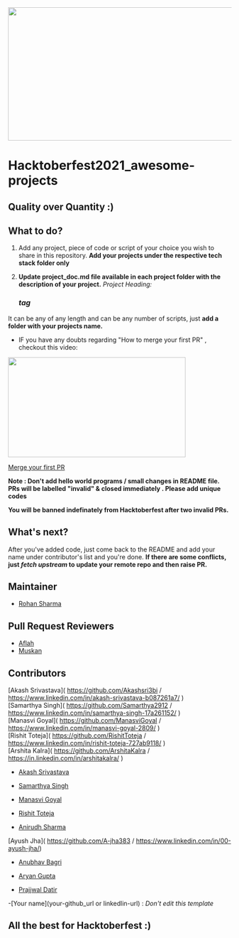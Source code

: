 <img src="https://hacktoberfest.digitalocean.com/_nuxt/img/logo-hacktoberfest-full.f42e3b1.svg" width="700" height="300" style="width: 700px; height: 300px;">

# Hacktoberfest2021_awesome-projects

## Quality over Quantity :)

## What to do?

1. Add any project, piece of code or script of your choice you wish to share in this repository.
**Add your projects under the respective tech stack folder only**

2. **Update project_doc.md file available in each project folder with the description of your project.**
*Project Heading: <h3> tag*

It can be any of any length and can be any number of scripts, just **add a folder with your projects name.**

- IF you have any doubts regarding "How to merge your first PR" , checkout this video:<br>
<p><a href="https://hacktoberfest.digitalocean.com/resources?wvideo=tf3u5ruz5y"><img src="https://embedwistia-a.akamaihd.net/deliveries/4bdee00ef68274f35bc6ad84ac1e49c6.jpg?image_play_button_size=2x&amp;image_crop_resized=960x540&amp;image_play_button=1&amp;image_play_button_color=1e71e7e0" width="400" height="225" style="width: 400px; height: 225px;"></a></p><p><a href="https://hacktoberfest.digitalocean.com/resources?wvideo=tf3u5ruz5y">Merge your first PR</a></p>

**Note : Don't add hello world programs / small changes in README file. PRs will be labelled "invalid" & closed immediately . Please add unique codes**

**You will be banned indefinately from Hacktoberfest after two invalid PRs.**

## What's next?

After you've added code, just come back to the README and add your name under contributor's list and you're done. **If there are some conflicts, just *fetch upstream* to update your remote repo and then raise PR.**

## Maintainer

- [Rohan Sharma](https://www.linkedin.com/in/rohan-sharma-3a6b13203/)

## Pull Request Reviewers

- [Aflah](https://github.com/aflah02)
- [Muskan](https://www.linkedin.com/in/muskan-bansal-095601189)


## Contributors


[Akash Srivastava]( https://github.com/Akashsri3bi  /  https://www.linkedin.com/in/akash-srivastava-b087261a7/ ) <br>
[Samarthya Singh]( https://github.com/Samarthya2912 / https://www.linkedin.com/in/samarthya-singh-17a261152/ ) <br>
[Manasvi Goyal]( https://github.com/ManasviGoyal / https://www.linkedin.com/in/manasvi-goyal-2809/ ) <br>
[Rishit Toteja]( https://github.com/RishitToteja / https://www.linkedin.com/in/rishit-toteja-727ab9118/ ) <br>
[Arshita Kalra]( https://github.com/ArshitaKalra / https://in.linkedin.com/in/arshitakalra/ ) <br>

- [Akash Srivastava](https://github.com/Akashsri3bi) 

- [Samarthya Singh](https://github.com/Samarthya2912) 

- [Manasvi Goyal](https://github.com/ManasviGoyal) 


- [Rishit Toteja](https://github.com/RishitToteja) 

- [Anirudh Sharma](https://github.com/AnirudhBot)

[Ayush Jha]( https://github.com/A-jha383 / https://www.linkedin.com/in/00-ayush-jha/)
- [Anubhav Bagri](https://github.com/anubhavbagri)

- [Aryan Gupta](https://github.com/aryan31200)

- [Prajjwal Datir](https://github.com/PrajjwalDatir)
  
-[Your name](your-github_url or linkedlin-url) : *Don't edit this template*

## All the best for **Hacktoberfest** :)
